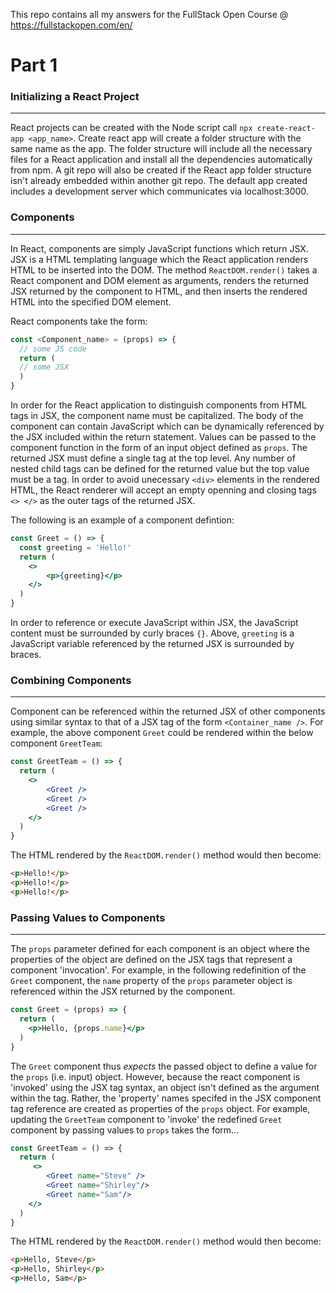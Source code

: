 This repo contains all my answers for the FullStack Open Course @ https://fullstackopen.com/en/

# Part 1

### Initializing a React Project

---

React projects can be created with the Node script call `npx create-react-app <app_name>`. Create react app will create a folder structure with the same name as the app. The folder structure will include all the necessary files for a React application and install all the dependencies automatically from npm. A git repo will also be created if the React app folder structure isn't already embedded within another git repo. 
The default app created includes a development server which communicates via localhost:3000. 



### Components

---

In React, components are simply JavaScript functions which return JSX. JSX is a HTML templating language which the React application renders HTML to be inserted into the DOM.
The method `ReactDOM.render()` takes a React component and DOM element as arguments, renders the returned JSX returned by the component to HTML, and then inserts the rendered HTML into the specified DOM element.

React components take the form:

```jsx
const <Component_name> = (props) => {
  // some JS code
  return (
  // some JSX
  )
}
```

In order for the React application to distinguish components from HTML tags in JSX, the component name must be capitalized. The body of the component can contain JavaScript which can be dynamically referenced by the JSX included within the return statement. Values can be passed to the component function in the form of an input object defined as `props`. 
The returned JSX must define a single tag at the top level. Any number of nested child tags can be defined for the returned value but the top value must be a tag. In order to avoid unecessary `<div>` elements in the rendered HTML, the React renderer will accept an empty openning and closing tags `<> </>` as the outer tags of the returned JSX.

The following is an example of a component defintion:

```jsx
const Greet = () => {
  const greeting = 'Hello!'
  return (
  	<>
    	<p>{greeting}</p>
    </>
  )
}
```

In order to reference or execute JavaScript within JSX, the JavaScript content must be surrounded by curly braces `{}`. Above, `greeting` is a JavaScript variable referenced by the returned JSX is surrounded by braces.



### Combining Components

---

Component can be referenced within the returned JSX of other components using similar syntax to that of a JSX tag of the form `<Container_name />`. For example, the above component `Greet` could be rendered within the below component `GreetTeam`:

```jsx
const GreetTeam = () => {
  return (
  	<>
    	<Greet />
    	<Greet />
    	<Greet />
    </>
  )
}
```

The HTML rendered by the `ReactDOM.render()` method would then become:

```html
<p>Hello!</p>
<p>Hello!</p>
<p>Hello!</p>
```



### Passing Values to Components

---

The `props` parameter defined for each component is an object where the properties of the object are defined on the JSX tags that represent a component 'invocation'. For example, in the following redefinition of the `Greet` component, the `name` property of the `props` parameter object is referenced within the JSX returned by the component. 

```jsx
const Greet = (props) => {
  return (
  	<p>Hello, {props.name}</p> 
  )
}
```

The `Greet` component thus *expects* the passed object to define a value for the `props` (i.e. input) object. However, because the react component is 'invoked' using the JSX tag syntax, an object isn't defined as the argument within the tag. Rather, the 'property' names specifed in the JSX component tag reference are created as properties of the `props` object. For example, updating the `GreetTeam` component to 'invoke' the redefined `Greet` component by passing values to `props` takes the form...

```jsx
const GreetTeam = () => {
  return (
  	 <>
    	<Greet name="Steve" />
    	<Greet name="Shirley"/>
    	<Greet name="Sam"/>
    </>
  )
}
```

The HTML rendered by the `ReactDOM.render()` method would then become:

```html
<p>Hello, Steve</p>
<p>Hello, Shirley</p>
<p>Hello, Sam</p>
```

